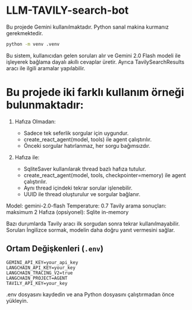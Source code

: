 # LLM-TAVILY-search-bot

Bu projede Gemini kullanılmaktadır. Python sanal makina kurmanız gerekmektedir.
```bash
python -m venv .venv
```

Bu sistem, kullanıcıdan gelen soruları alır ve Gemini 2.0 Flash modeli ile işleyerek
bağlama dayalı akıllı cevaplar üretir. Ayrıca TavilySearchResults aracı ile ilgili aramalar yapılabilir.

# Bu projede iki farklı kullanım örneği bulunmaktadır:
1) Hafıza Olmadan:
    - Sadece tek seferlik sorgular için uygundur.
    - create_react_agent(model, tools) ile agent çalıştırılır.
    - Önceki sorgular hatırlanmaz, her sorgu bağımsızdır.

2) Hafıza ile:
    - SqliteSaver kullanılarak thread bazlı hafıza tutulur.
    - create_react_agent(model, tools, checkpointer=memory) ile agent çalıştırılır.
    - Aynı thread içindeki tekrar sorular işlenebilir.
    - UUID ile thread oluşturulur ve sorgular bağlanır.

Model: gemini-2.0-flash
Temperature: 0.7
Tavily arama sonuçları: maksimum 2
Hafıza (opsiyonel): Sqlite in-memory

Bazı durumlarda Tavily aracı ilk sorgudan sonra tekrar kullanılmayabilir.
Soruları İngilizce sormak, modelin daha doğru yanıt vermesini sağlar.

## Ortam Değişkenleri (`.env`)
```env
GEMINI_API_KEY=your_api_key
LANGCHAIN_API_KEY=your_key
LANGCHAIN_TRACING_V2=true
LANGCHAIN_PROJECT=AGENT
TAVILY_API_KEY=your_key
```

.env dosyasını kaydedin ve ana Python dosyasını çalıştırmadan önce yükleyin.
